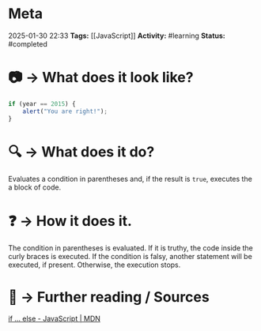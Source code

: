 # Meta
2025-01-30 22:33
**Tags:** [[JavaScript]]
**Activity:** #learning 
**Status:** #completed  

# 📷 → What does it look like?
```JavaScript title:example.js
if (year == 2015) {
	alert("You are right!");
}
```

# 🔍 → What does it do?
Evaluates a condition in parentheses and, if the result is `true`, executes the a block of code.

# ❓ → How it does it.
The condition in parentheses is evaluated. If it is truthy, the code inside the curly braces is executed. If the condition is falsy, another statement will be executed, if present. Otherwise, the execution stops.

# 📑 → Further reading / Sources
[if … else - JavaScript | MDN](https://developer.mozilla.org/en-US/docs/Web/JavaScript/Reference/Statements/if...else)